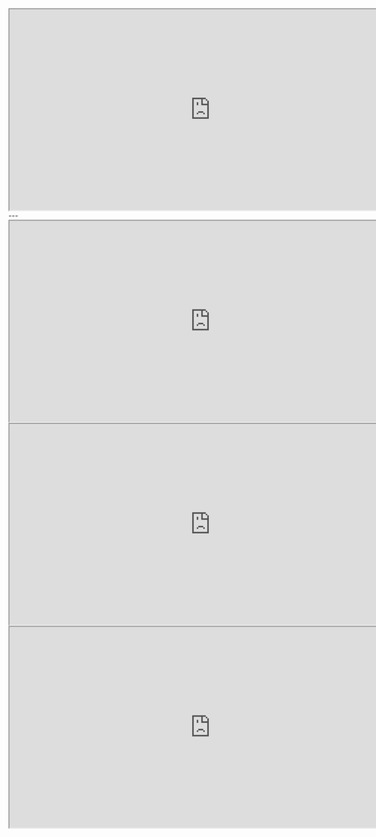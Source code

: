 <iframe width="800"
  height="400"  src="https://scienceatcal.berkeley.edu/lectureseries"></iframe>
---

<iframe width="800"
  height="400"  src="https://events.berkeley.edu/events/event/271501-sergei-parajanov-symposium"></iframe>

<iframe width="800"
  height="400"  src="https://academicearth.org/universities/berkeley/"></iframe>

<iframe width="800"
  height="400"  src="https://haas.berkeley.edu/about/speaker-series/deans-speaker-series/"></iframe>

